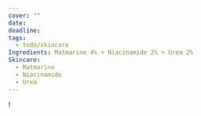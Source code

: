 ```yaml
---
cover: ""
date: 
deadline: 
tags:
  - todo/skincare
Ingredients: Matmarine 4% + Niacinamide 2% + Urea 2%
Skincare:
  - Matmarine
  - Niacinamide
  - Urea
---
```

!